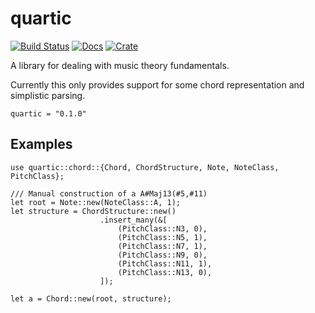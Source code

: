 # quartic
[![Build Status](https://travis-ci.org/tiehuis/quartic.svg?branch=master)](https://travis-ci.org/tiehuis/quartic)
[![Docs](https://docs.rs/quartic/badge.svg)](https://docs.rs/quartic)
[![Crate](https://img.shields.io/crates/v/quartic.svg)](https://crates.io/crates/quartic)

A library for dealing with music theory fundamentals.

Currently this only provides support for some chord representation and
simplistic parsing.

```
quartic = "0.1.0"
```

## Examples

```
use quartic::chord::{Chord, ChordStructure, Note, NoteClass, PitchClass};

/// Manual construction of a A#Maj13(#5,#11)
let root = Note::new(NoteClass::A, 1);
let structure = ChordStructure::new()
                    .insert_many(&[
                        (PitchClass::N3, 0),
                        (PitchClass::N5, 1),
                        (PitchClass::N7, 1),
                        (PitchClass::N9, 0),
                        (PitchClass::N11, 1),
                        (PitchClass::N13, 0),
                    ]);

let a = Chord::new(root, structure);
```
